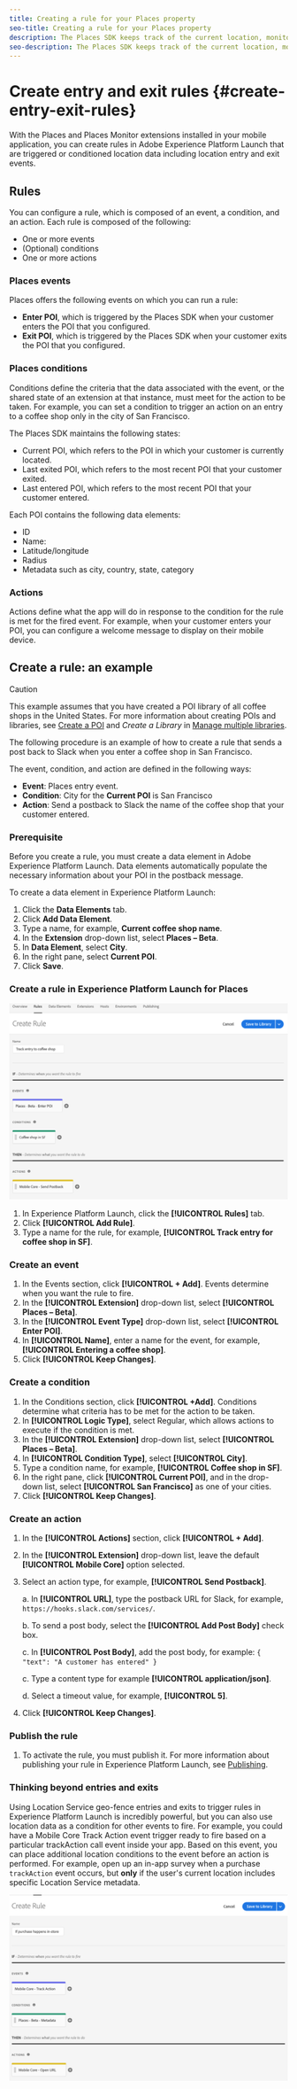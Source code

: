 ```yaml
---
title: Creating a rule for your Places property
seo-title: Creating a rule for your Places property
description: The Places SDK keeps track of the current location, monitors the configured POIs around the current location, and tracks the entry and exit events for these POIs. 
seo-description: The Places SDK keeps track of the current location, monitors the configured POIs around the current location, and tracks the entry and exit events for these POIs. 
---
```


# Create entry and exit rules {#create-entry-exit-rules}

With the Places and Places Monitor extensions installed in your mobile application, you can create rules in Adobe Experience Platform Launch that are triggered or conditioned location data including location entry and exit events. 

## Rules

You can configure a rule, which is composed of an event, a condition, and an action. Each rule is composed of the following:

* One or more events
* (Optional) conditions
* One or more actions

### Places events

Places offers the following events on which you can run a rule:

* **Enter POI**, which is triggered by the Places SDK when your customer enters the POI that you configured.
* **Exit POI**, which is triggered by the Places SDK when your customer exits the POI that you configured.

### Places conditions

Conditions define the criteria that the data associated with the event, or the shared state of an extension at that instance, must meet for the action to be taken. For example, you can set a condition to trigger an action on an entry to a coffee shop only in the city of San Francisco.

The Places SDK maintains the following states:

* Current POI, which refers to the POI in which your customer is currently located.
* Last exited POI, which refers to the most recent POI that your customer exited.
* Last entered POI, which refers to the most recent POI that your customer entered.

Each POI contains the following data elements:

* ID 
* Name:
* Latitude/longitude
* Radius
* Metadata such as city, country, state, category

### Actions

Actions define what the app will do in response to the condition for the rule is met for the fired event. For example, when your customer enters your POI, you can configure a welcome message to display on their mobile device.

## Create a rule: an example

>[!CAUTION]
>
>This example assumes that you have created a POI library of all coffee shops in the United States. For more information about creating POIs and libraries, see [Create a POI](/help/poi-mgmt-ui/create-a-poi-ui.md) and *Create a Library* in [Manage multiple libraries](https://docs.adobe.com/content/help/en/places/using/poi-mgmt-ui/manage-libraries-in-the-places-ui.html).

The following procedure is an example of how to create a rule that sends a post back to Slack when you enter a coffee shop in San Francisco.

The event, condition, and action are defined in the following ways:

* **Event**: Places entry event.
* **Condition**: City for the **Current POI** is San Francisco
* **Action**: Send a postback to Slack the name of the coffee shop that your customer entered.

### Prerequisite

Before you create a rule, you must create a data element in Adobe Experience Platform Launch. Data elements automatically populate the necessary information about your POI in the postback message.

To create a data element in Experience Platform Launch:

1. Click the **Data Elements** tab.
1. Click **Add Data Element**.
1. Type a name, for example, **Current coffee shop name**.
1. In the **Extension** drop-down list, select **Places – Beta**.
1. In **Data Element**, select **City**.
1. In the right pane, select **Current POI**.
1. Click **Save**.

### Create a rule in Experience Platform Launch for Places

![creating a rule](/help/assets/placesrule.png)

1. In Experience Platform Launch, click the **[!UICONTROL Rules]** tab.
1. Click **[!UICONTROL Add Rule]**.
1. Type a name for the rule, for example, **[!UICONTROL Track entry for coffee shop in SF]**.

### Create an event

1. In the Events section, click **[!UICONTROL + Add]**. Events determine when you want the rule to fire.
1. In the **[!UICONTROL Extension]** drop-down list, select **[!UICONTROL Places – Beta]**.
1. In the **[!UICONTROL Event Type]** drop-down list, select **[!UICONTROL Enter POI]**.
1. In **[!UICONTROL Name]**, enter a name for the event, for example, **[!UICONTROL Entering a coffee shop]**.
1. Click **[!UICONTROL Keep Changes]**.

### Create a condition

1. In the Conditions section, click **[!UICONTROL +Add]**. Conditions determine what criteria has to be met for the action to be taken.
1. In **[!UICONTROL Logic Type]**, select Regular, which allows actions to execute if the condition is met.
1. In the **[!UICONTROL Extension]** drop-down list, select **[!UICONTROL Places – Beta]**.
1. In **[!UICONTROL Condition Type]**, select **[!UICONTROL City]**.
1. Type a condition name, for example, **[!UICONTROL Coffee shop in SF]**.
1. In the right pane, click **[!UICONTROL Current POI]**, and in the drop-down list, select **[!UICONTROL San Francisco]** as one of your cities.
1. Click **[!UICONTROL Keep Changes]**.

### Create an action

1. In the **[!UICONTROL Actions]** section, click **[!UICONTROL + Add]**.
1. In the **[!UICONTROL Extension]** drop-down list, leave the default **[!UICONTROL Mobile Core]** option selected.
1. Select an action type, for example, **[!UICONTROL Send Postback]**.

   a. In **[!UICONTROL URL]**, type the postback URL for Slack, for example, `https://hooks.slack.com/services/`.

   b. To send a post body, select the **[!UICONTROL Add Post Body]** check box.

   c. In **[!UICONTROL Post Body]**, add the post body, for example: `{ "text": "A customer has entered" }`

   c. Type a content type for example **[!UICONTROL application/json]**.

   d. Select a timeout value, for example, **[!UICONTROL 5]**.

1. Click **[!UICONTROL Keep Changes]**.

### Publish the rule

1. To activate the rule, you must publish it. For more information about publishing your rule in Experience Platform Launch, see [Publishing](https://docs.adobelaunch.com/launch-reference/publishing).

### Thinking beyond entries and exits

Using Location Service geo-fence entries and exits to trigger rules in Experience Platform Launch is incredibly powerful, but you can also use location data as a condition for other events to fire. For example, you could have a Mobile Core Track Action event trigger ready to fire based on a particular trackAction call event inside your app. Based on this event, you can place additional location conditions to the event before an action is performed. For example, open up an in-app survey when a purchase `trackAction` event occurs, but **only** if the user's current location includes specific Location Service metadata. 

![create a condition](/help/assets/places-condition.png)